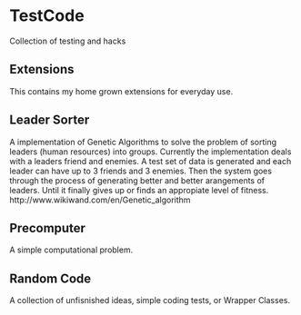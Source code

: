 # TestCode
Collection of testing and hacks

<h2>Extensions</h2>
  This contains my home grown extensions for everyday use.
  
<h2>Leader Sorter</h2>
  A implementation of Genetic Algorithms to solve the problem of sorting leaders (human resources) into groups. Currently the implementation deals with a leaders friend and enemies. A test set of data is generated and each leader can have up to 3 friends and 3 enemies. Then the system goes through the process of generating better and better arangements of leaders. Until it finally gives up or finds an appropiate level of fitness. http://www.wikiwand.com/en/Genetic_algorithm 

<h2>Precomputer</h2>
  A simple computational problem.
  
<h2>Random Code</h2>
  A collection of unfisnished ideas, simple coding tests, or Wrapper Classes.
